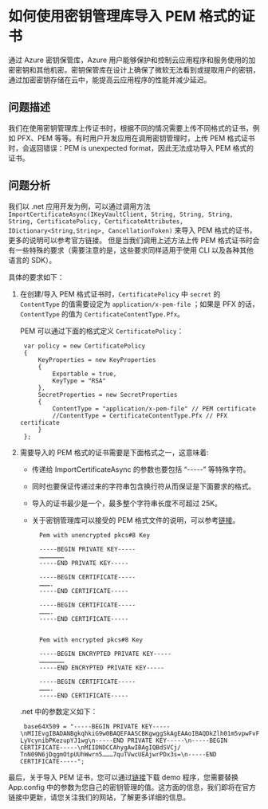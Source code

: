 <properties
    pageTitle="如何使用密钥管理库导入 PEM 格式的证书"
    description="如何使用密钥管理库导入 PEM 格式的证书"
    service=""
    resource="keyvault"
    authors="Miley Chen"
    displayOrder=""
    selfHelpType=""
    supportTopicIds=""
    productPesIds=""
    resourceTags="Key Vault, PEM"
    cloudEnvironments="MoonCake" />
<tags
    ms.service="key-vault-aog"
    ms.date=""
    wacn.date="05/22/2017" />

# 如何使用密钥管理库导入 PEM 格式的证书

通过 Azure 密钥保管库，Azure 用户能够保护和控制云应用程序和服务使用的加密密钥和其他机密。密钥保管库在设计上确保了微软无法看到或提取用户的密钥，通过加密密钥存储在云中，能提高云应用程序的性能并减少延迟。

## **问题描述**

我们在使用密钥管理库上传证书时，根据不同的情况需要上传不同格式的证书，例如 PFX、PEM 等等。有时用户开发应用在调用密钥管理时，上传 PEM 格式证书时，会返回错误：PEM is unexpected format，因此无法成功导入 PEM 格式的证书。

## **问题分析**

我们以 .net 应用开发为例，可以通过调用方法 `ImportCertificateAsync(IKeyVaultClient, String, String, String, String, CertificatePolicy, CertificateAttributes, IDictionary<String,String>, CancellationToken)` 来导入 PEM 格式的证书，更多的说明可以参考官方链接。
但是当我们调用上述方法上传 PEM 格式证书时会有一些特殊的要求（需要注意的是，这些要求同样适用于使用 CLI 以及各种其他语言的 SDK）。

具体的要求如下：

1. 在创建/导入 PEM 格式证书时，`CertificatePolicy` 中 `secret` 的 `ContentType` 的值需要设定为 `application/x-pem-file` ；如果是 PFX 的话，`ContentType` 的值为 `CertificateContentType.Pfx`。

    PEM 可以通过下面的格式定义 `CertificatePolicy`：

        var policy = new CertificatePolicy
        {
            KeyProperties = new KeyProperties
            {
                Exportable = true,
                KeyType = "RSA"
            },
            SecretProperties = new SecretProperties
            {
                ContentType = "application/x-pem-file" // PEM certificate 
                //ContentType = CertificateContentType.Pfx // PFX certificate
            }
        };

2. 需要导入的 PEM 格式的证书需要是下面格式之一，这意味着:

    - 传递给 ImportCertificateAsync 的参数也要包括 “-----” 等特殊字符。
    - 同时也要保证传递过来的字符串包含换行符从而保证是下面要求的格式。
    - 导入的证书最少是一个，最多整个字符串长度不可超过 25K。
    - 关于密钥管理库可以接受的 PEM 格式文件的说明，可以参考[链接](http://how2ssl.com/articles/working_with_pem_files/)。<br>

            Pem with unencrypted pkcs#8 Key

            -----BEGIN PRIVATE KEY-----
            …………………
            -----END PRIVATE KEY-----

            -----BEGIN CERTIFICATE-----
            ……….
            -----END CERTIFICATE-----

            -----BEGIN CERTIFICATE-----
            ……….
            -----END CERTIFICATE-----


            Pem with encrypted pkcs#8 Key

            -----BEGIN ENCRYPTED PRIVATE KEY-----
            …………………
            -----END ENCRYPTED PRIVATE KEY-----

            -----BEGIN CERTIFICATE-----
            ……….
            -----END CERTIFICATE-----

    .net 中的参数定义如下：

        base64X509 = "-----BEGIN PRIVATE KEY-----\nMIIEvgIBADANBgkqhkiG9w0BAQEFAASCBKgwggSkAgEAAoIBAQDkZlh01m5vpwFvFaffSHzcJRl8mZtLpo4K4p8Hed+QH/………LyVcynibPKezupYJ1wg\n-----END PRIVATE KEY-----\n-----BEGIN CERTIFICATE-----\nMIIDNDCCAhygAwIBAgIQBdSVCj/ TnN09N6jDqgmOtpUUhWwrn5………7quTVwcUEAjwrPDx3s=\n-----END CERTIFICATE-----";

最后，关于导入 PEM 证书，您可以通过[链接](https://github.com/wacn/AOG-CodeSample/tree/master/KeyVault/DotNET/HelloKeyVault)下载 demo 程序，您需要替换 App.config 中的参数为您自己的密钥管理的值。这方面的信息，我们即将在官方链接中更新，请您关注我们的网站，了解更多详细的信息。